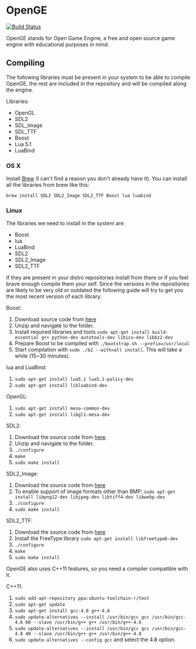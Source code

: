 OpenGE
===============

[![Build Status](https://travis-ci.org/L4D15/OpenGE.svg?branch=master)](https://travis-ci.org/L4D15/OpenGE)

OpenGE stands for Open Game Engine, a free and open source game engine with educational purposes in mind.

## Compiling

The following libraries must be present in your system to be able to compile OpenGE, the rest are included in the repository and will be compiled along the engine.

Libraries:
* OpenGL
* SDL2
* SDL_Image
* SDL_TTF
* Boost
* Lua 5.1
* LuaBind

### OS X

Install [Brew](http://brew.sh/) (I can't find a reason you don't already have it). You can install all the libraries from brew like this:

`brew install SDL2 SDL2_Image SDL2_TTF Boost lua luabind`

### Linux

The libraries we need to install in the system are:
* Boost
* lua
* LuaBind
* SDL2
* SDL2_Image
* SDL2_TTF

If they are present in your distro repositories install from there or if you feel brave enough compile them your self. Since the versions in the repositories are likely to be very old or outdated the following guide will try to get you the most recent version of each library.

Boost:

1. Download source code from [here](http://sourceforge.net/projects/boost/files/boost/1.55.0/boost_1_55_0.tar.gz/download)
2. Unzip and navigate to the folder.
3. Install required libraries and tools `sudo apt-get install build-essential g++ python-dev autotools-dev libicu-dev libbz2-dev`
4. Prepare Boost to be compiled with `./bootstrap.sh --prefix=/usr/local`
5. Start compilation with `sudo ./b2 --with=all install`. This will take a while (15~30 minutes).

lua and LuaBind:

1. `sudo apt-get install lua5.1 lua5.1-policy-dev`
2. `sudo apt-get install libluabind-dev`

OpenGL:

1. `sudo apt-get install mesa-common-dev`
2. `sudo apt-get install libgl1-mesa-dev`

SDL2:

1. Download the source code from [here](http://www.libsdl.org/download-2.0.php).
2. Unzip and navigate to the folder.
3. `./configure`
4. `make`
5. `sudo make install`

SDL2_Image:

1. Download the source code from [here](https://www.libsdl.org/projects/SDL_image/)
2. To enable support of image formats other than BMP: `sudo apt-get install libpng12-dev libjpeg-dev libtiff4-dev libwebp-dev`
3. `./configure`
4. `sudo make install`

SDL2_TTF:

1. Download the source code from [here](https://www.libsdl.org/projects/SDL_ttf/)
2. Install the FreeType library `sudo apt-get install libfreetype6-dev`
3. `./configure`
4. `make`
5. `sudo make install`

OpenGE also uses C++11 features, so you need a compiler compatible with it.

C++11:

1. `sudo add-apt-repository ppa:ubuntu-toolchain-r/test`
2. `sudo apt-get update`
3. `sudo apt-get install gcc-4.8 g++-4.8`
4. `sudo update-alternatives --install /usr/bin/gcc gcc /usr/bin/gcc-4.6 60 --slave /usr/bin/g++ g++ /usr/bin/g++-4.6`
5. `sudo update-alternatives --install /usr/bin/gcc gcc /usr/bin/gcc-4.8 40 --slave /usr/bin/g++ g++ /usr/bin/g++-4.8`
6. `sudo update-alternatives --config gcc` and select the 4.8 option.